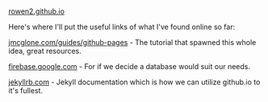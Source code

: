 # 
[rowen2.github.io](https://rowen2.github.io) 

Here's where I'll put the useful links of what I've found online so far:

[jmcglone.com/guides/github-pages](http://jmcglone.com/guides/github-pages/) - The tutorial that spawned this whole idea, great resources.

[firebase.google.com](https://firebase.google.com/) - For if we decide a database would suit our needs.

[jekyllrb.com](http://jekyllrb.com/) - Jekyll documentation which is how we can utilize github.io to it's fullest.
